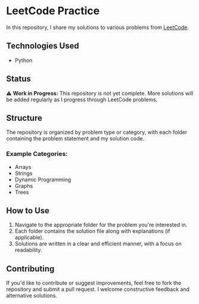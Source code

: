 # LeetCode Practice

In this repository, I share my solutions to various problems from [LeetCode](https://leetcode.com/problemset/).

## Technologies Used
- Python

## Status
⚠️ **Work in Progress:** This repository is not yet complete. More solutions will be added regularly as I progress through LeetCode problems.

## Structure
The repository is organized by problem type or category, with each folder containing the problem statement and my solution code.

### Example Categories:
- Arrays
- Strings
- Dynamic Programming
- Graphs
- Trees

## How to Use
1. Navigate to the appropriate folder for the problem you're interested in.
2. Each folder contains the solution file along with explanations (if applicable).
3. Solutions are written in a clear and efficient manner, with a focus on readability.

## Contributing
If you'd like to contribute or suggest improvements, feel free to fork the repository and submit a pull request. I welcome constructive feedback and alternative solutions.
